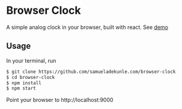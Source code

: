 # Browser Clock
A simple analog clock in your browser, built with react. See [demo](https://browser-clock.herokuapp.com)

## Usage
In your terminal, run
```bash
$ git clone https://github.com/samueladekunle.com/browser-clock
$ cd browser-clock
$ npm install
$ npm start
```

Point your browser to http://localhost:9000